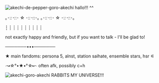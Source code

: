 ![akechi-de-pepper-goro-akechi](https://github.com/user-attachments/assets/a8d636fb-735b-40bc-8cea-72f12b381213)
hallo!!! ^^


｡･:*:･:*:･ ☆ ･:*:･:*:･｡                 ｡･:*:･:*:･ ☆ ･:*:･:*:･｡

┆         ┊       ┊    ┊    ┊                ┊    ┊     ┊       ┊         ┊

not exactly happy and friendly, but if you want to talk - I'll be glad to!

───────•••───────

★ main fandoms: persona 5, alnst, station saihate, ensemble stars, hsr ⚟

∙↝☆°•★•°☆↜∙
often afk, possibly c+h

![akechi-goro-akechi](https://github.com/user-attachments/assets/8bec2bc4-f443-4720-a7f1-7f05913cfe6f)
RABBITS MY UNIVERSE!!!
